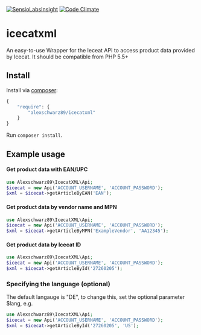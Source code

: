 [![SensioLabsInsight](https://insight.sensiolabs.com/projects/bdc4649b-7a9c-42ab-9e23-ac49f683af00/mini.png)](https://insight.sensiolabs.com/projects/bdc4649b-7a9c-42ab-9e23-ac49f683af00)
[![Code Climate](https://codeclimate.com/github/alexschwarz89/icecatxml/badges/gpa.svg)](https://codeclimate.com/github/alexschwarz89/icecatxml)

icecatxml
============

An easy-to-use Wrapper for the Ieceat API to access product data provided by Icecat. 
It should be compatible from PHP 5.5+

## Install

Install via [composer](https://getcomposer.org):

```javascript
{
    "require": {
        "alexschwarz89/icecatxml"
    }
}
```

Run `composer install`.

## Example usage

#### Get product data with EAN/UPC

```php
use Alexschwarz89\IcecatXML\Api;
$icecat = new Api('ACCOUNT_USERNAME', 'ACCOUNT_PASSWORD');
$xml = $icecat->getArticleByEAN('EAN');
```

#### Get product data by vendor name and MPN

```php
use Alexschwarz89\IcecatXML\Api;
$icecat = new Api('ACCOUNT_USERNAME', 'ACCOUNT_PASSWORD');
$xml = $icecat->getArticleByMPN('ExampleVendor', 'AA12345');
```

#### Get product data by Icecat ID

```php
use Alexschwarz89\IcecatXML\Api;
$icecat = new Api('ACCOUNT_USERNAME', 'ACCOUNT_PASSWORD');
$xml = $icecat->getArticleById('27260205');
```

### Specifying the language (optional)
The default langauge is "DE", to change this, set the optional parameter $lang, e.g.

```php
use Alexschwarz89\IcecatXML\Api;
$icecat = new Api('ACCOUNT_USERNAME', 'ACCOUNT_PASSWORD');
$xml = $icecat->getArticleById('27260205', 'US');
```

